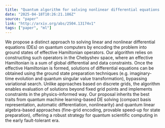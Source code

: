 ```yaml
---
title: "Quantum algorithm for solving nonlinear differential equations based on physics-informed effective Hamiltonians"
date: "2025-04-18T10:26:21.186Z"
source: "paper"
link: "http://arxiv.org/abs/2504.13174v1"
tags: ["paper", "ml"]
---
```


We propose a distinct approach to solving linear and nonlinear differential equations (DEs) on quantum computers by encoding the problem into ground states of effective Hamiltonian operators. Our algorithm relies on constructing such operators in the Chebyshev space, where an effective Hamiltonian is a sum of global differential and data constraints. Once the effective Hamiltonian is formed, solutions of differential equations can be obtained using the ground state preparation techniques (e.g. imaginary-time evolution and quantum singular value transformation), bypassing variational search. Unlike approaches based on discrete grids, the algorithm enables evaluation of solutions beyond fixed grid points and implements constraints in the physics-informed way. Our proposal inherits the best traits from quantum machine learning-based DE solving (compact basis representation, automatic differentiation, nonlinearity) and quantum linear algebra-based approaches (fine-grid encoding, provable speed-up for state preparation), offering a robust strategy for quantum scientific computing in the early fault-tolerant era.
